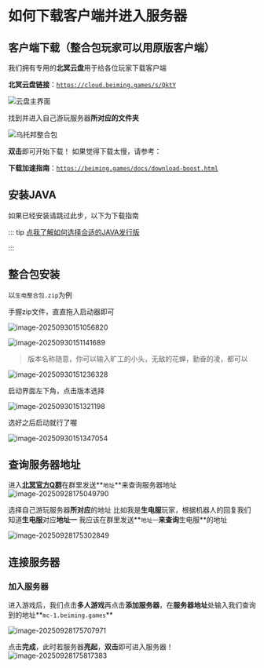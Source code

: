 # 如何下载客户端并进入服务器

## 客户端下载（整合包玩家可以用原版客户端）

我们拥有专用的**北冥云盘**用于给各位玩家下载客户端

**北冥云盘链接**：[`https://cloud.beiming.games/s/QktY`](https://cloud.beiming.games/s/QktY)

![云盘主界面](https://bu.dusays.com/2025/09/28/68d90181dd6e0.webp)

找到并进入自己游玩服务器**所对应的文件夹**

![乌托邦整合包](https://bu.dusays.com/2025/09/28/68d901daa0a9a.webp)

**双击**即可开始下载！
如果觉得下载太慢，请参考：
<br>

**下载加速指南**：[`https://beiming.games/docs/download-boost.html`](https://beiming.games/docs/download-boost.html)

## 安装JAVA

如果已经安装请跳过此步，以下为下载指南

::: tip [点我了解如何选择合适的JAVA发行版](/1-基本信息/1.3-选择合适的JAVA.md)

:::

## 整合包安装

以`生电整合包.zip`为例

手握zip文件，直直拖入启动器即可

![image-20250930151056820](https://bu.dusays.com/2025/09/30/68db828743982.webp)

![image-20250930151141689](https://bu.dusays.com/2025/09/30/68db82acd4e56.webp)

> 版本名称随意，你可以输入旷工的小头，无敌的花蝉，勤奋的凌，都可以

![image-20250930151236328](https://bu.dusays.com/2025/09/30/68db82e3aa329.webp)

启动界面左下角，点击版本选择

![image-20250930151321198](https://bu.dusays.com/2025/09/30/68db83107d96c.webp)

选好之后启动就行了喔

![image-20250930151347054](https://bu.dusays.com/2025/09/30/68db832a401a1.webp)

## 查询服务器地址

进入[**北冥官方Q群**](https://qm.qq.com/q/IrGIa8aN0e)在群里发送**`地址`**来查询服务器地址
![image-20250928175049790](https://bu.dusays.com/2025/09/28/68d904fa4bf1e.webp)

选择自己游玩服务器**所对应**的地址
比如我是**生电服**玩家，根据机器人的回复我们知道**生电服**对应**地址一**
我应该在群里发送**`地址一`**来查询**生电服**的地址

![image-20250928175302849](https://bu.dusays.com/2025/09/28/68d9057f413c0.webp)

## 连接服务器

### 加入服务器

进入游戏后，我们点击**多人游戏**再点击**添加服务器**，在**服务器地址**处输入我们查询到的地址**`mc-1.beiming.games`**

![image-20250928175707971](https://bu.dusays.com/2025/09/28/68d9067474adc.webp)

点击**完成**，此时若服务器**亮起**，**双击**即可进入服务器！
![image-20250928175817383](https://bu.dusays.com/2025/09/28/68d906b9c85e7.webp)